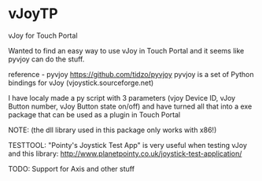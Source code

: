 # vJoyTP
vJoy for Touch Portal

Wanted to find an easy way to use vJoy in Touch Portal and it seems like pyvjoy can do the stuff. 

reference - pyvjoy https://github.com/tidzo/pyvjoy
pyvjoy is a set of Python bindings for vJoy (vjoystick.sourceforge.net)  

I have localy made a py script with 3 parameters (vjoy Device ID, vJoy Button number, vJoy Button state on/off) and have turned all that into a exe package that can be used as a plugin in Touch Portal

NOTE:
(the dll library used in this package only works with x86!)

TESTTOOL:
"Pointy's Joystick Test App" is very useful when testing vJoy and this library: http://www.planetpointy.co.uk/joystick-test-application/


TODO:
Support for Axis
and other stuff

